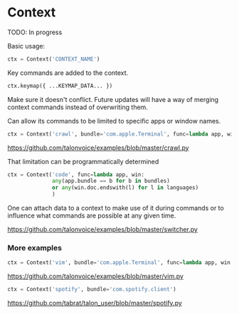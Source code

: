 # Context

TODO: In progress

Basic usage:

```python
ctx = Context('CONTEXT_NAME')
```

Key commands are added to the context.

```python
ctx.keymap({ ...KEYMAP_DATA... })
```

Make sure it doesn't conflict. Future updates will have a way of merging context commands instead of overwriting them.


Can allow its commands to be limited to specific apps or window names.

```python
ctx = Context('crawl', bundle='com.apple.Terminal', func=lambda app, win: 'crawl' in win.title)
```

https://github.com/talonvoice/examples/blob/master/crawl.py


That limitation can be programmatically determined

```python
ctx = Context('code', func=lambda app, win:
              any(app.bundle == b for b in bundles)
              or any(win.doc.endswith(l) for l in languages)
              )
```


One can attach data to a context to make use of it during commands or to influence what commands are possible at any given time.

https://github.com/talonvoice/examples/blob/master/switcher.py

### More examples

```python
ctx = Context('vim', bundle='com.apple.Terminal', func=lambda app, win: 'vim' in win.title)
```

https://github.com/talonvoice/examples/blob/master/vim.py


```python
ctx = Context('spotify', bundle='com.spotify.client')
```

https://github.com/tabrat/talon_user/blob/master/spotify.py

